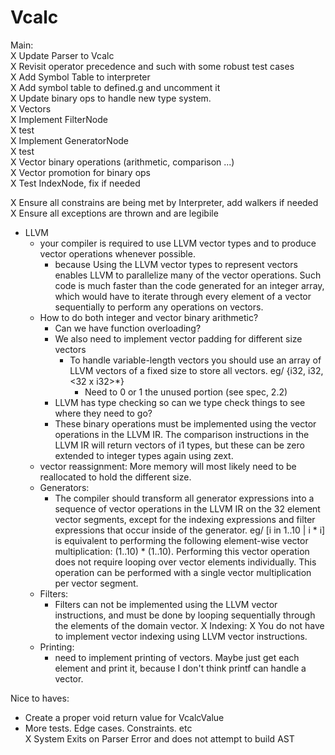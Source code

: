 Vcalc  
=====  

Main:  
X Update Parser to Vcalc  
  X Revisit operator precedence and such with some robust test cases  
X Add Symbol Table to interpreter  
X Add symbol table to defined.g and uncomment it  
X Update binary ops to handle new type system.  
X Vectors  
  X Implement FilterNode  
    X test  
  X Implement GeneratorNode  
    X test  
  X Vector binary operations (arithmetic, comparison ...)  
  X Vector promotion for binary ops  
  X Test IndexNode, fix if needed  



X Ensure all constrains are being met by Interpreter, add walkers if needed  
  X Ensure all exceptions are thrown and are legibile  


- LLVM  
  - your compiler is required to use LLVM vector types and to produce vector operations whenever possible.
    - because Using the LLVM vector types to represent vectors enables LLVM to parallelize many of the vector operations. Such code is much faster than the code generated for an integer array, which would have to iterate through every element of a vector sequentially to perform any operations on vectors.
  - How to do both integer and vector binary arithmetic? 
    - Can we have function overloading?
    - We also need to implement vector padding for different size vectors
      - To handle variable-length vectors you should use an array of LLVM vectors of a fixed size to store all vectors. eg/ {i32, i32, <32 x i32>*}
        - Need to 0 or 1 the unused portion (see spec, 2.2)
    - LLVM has type checking so can we type check things to see where they need to go?
    - These binary operations must be implemented using the vector operations in the LLVM IR. The comparison instructions in the LLVM IR will return vectors of i1 types, but these can be zero extended to integer types again using zext.
  - vector reassignment: More memory will most likely need to be reallocated to hold the different size.
  - Generators:
    - The compiler should transform all generator expressions into a sequence of vector operations in the LLVM IR on the 32 element vector segments, except for the indexing expressions and filter expressions that occur inside of the generator. eg/ [i in 1..10 | i * i] is equivalent to performing the following element-wise vector multiplication: (1..10) * (1..10). Performing this vector operation does not require looping over vector elements individually. This operation can be performed with a single vector multiplication per vector segment.
  - Filters:
    - Filters can not be implemented using the LLVM vector instructions, and must be done by looping sequentially through the elements of the domain vector.
  X Indexing:
    X You do not have to implement vector indexing using LLVM vector instructions.
  - Printing:
    - need to implement printing of vectors. Maybe just get each element and print it, because I don't think printf can handle a vector.











Nice to haves:
- Create a proper void return value for VcalcValue   
- More tests. Edge cases. Constraints. etc  
X System Exits on Parser Error and does not attempt to build AST  
